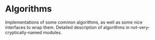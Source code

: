 # Algorithms

Implementations of some common algorithms, as well as some nice interfaces to wrap them.
Detailed description of algorithms in not-very-cryptically-named modules.
